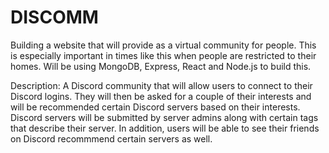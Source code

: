 # DISCOMM

Building a website that will provide as a virtual community for people. This is especially important in times like this when people are restricted to their homes.
Will be using MongoDB, Express, React and Node.js to build this.

Description:
A Discord community that will allow users to connect to their Discord logins. They will then be asked for a couple of their interests and will be recommended 
certain Discord servers based on their interests. Discord servers will be submitted by server admins along with certain tags that describe their server. In
addition, users will be able to see their friends on Discord recommmend certain servers as well. 

